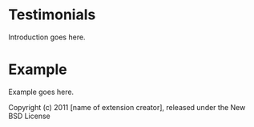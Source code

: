 Testimonials
============

Introduction goes here.


Example
=======

Example goes here.


Copyright (c) 2011 [name of extension creator], released under the New BSD License
